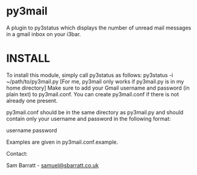 py3mail
=======

A plugin to py3status which displays the number of unread mail messages in a gmail inbox on your i3bar.



INSTALL
=======

To install this module, simply call py3status as follows: py3status -i ~/path/to/py3mail.py  [For me, py3mail only works if py3mail.py is in my home directory]
Make sure to add your Gmail username and password (in plain text) to py3mail.conf. You can create py3mail.conf if there is not already one present.

py3mail.conf should be in the same directory as py3mail.py and should contain only your username and password in the following format:

username
password

Examples are given in py3mail.conf.example.



Contact:

Sam Barratt - samuel@sbarratt.co.uk
